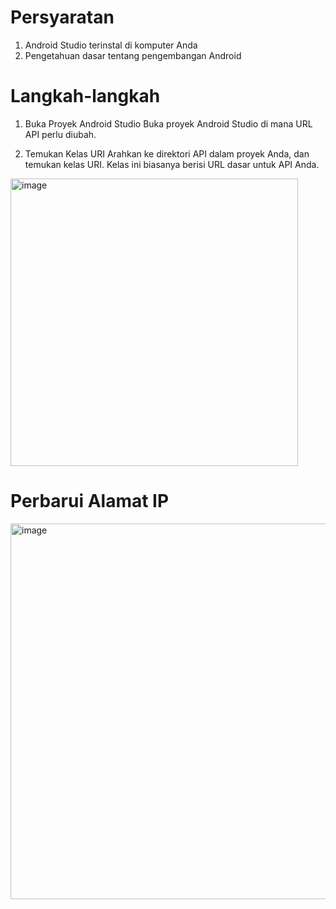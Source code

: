 # Persyaratan
1. Android Studio terinstal di komputer Anda
2. Pengetahuan dasar tentang pengembangan Android

# Langkah-langkah
1. Buka Proyek Android Studio
Buka proyek Android Studio di mana URL API perlu diubah.

2. Temukan Kelas URI
Arahkan ke direktori API dalam proyek Anda, dan temukan kelas URI. Kelas ini biasanya berisi URL dasar untuk API Anda.

<img width="460" alt="image" src="https://github.com/kalebunna/eabsen-smk-pmk/assets/57264465/9a11fb47-cd60-43fa-ad7f-e4e207a046b8">

# Perbarui Alamat IP
<img width="601" alt="image" src="https://github.com/kalebunna/eabsen-smk-pmk/assets/57264465/218fe66c-37de-4fa6-9ef3-9575e2ff3e90">
